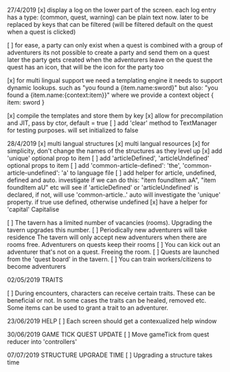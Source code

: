 27/4/2019
[x] display a log on the lower part of the screen.
  each log entry has a type: (common, quest, warning)
  can be plain text now. later to be replaced by keys that
  can be filtered (will be filtered default on the quest when a quest is clicked)

[ ] for ease, a party can only exist when a quest is combined with a group of adventurers
  its not possible to create a party and send them on a quest later
  the party gets created when the adventurers leave on the quest
  the quest has an icon, that will be the icon for the party too

[x] for multi lingual support we need a templating engine
  it needs to support dynamic lookups. such as
  "you found a {item.name:sword}"
  but also:
  "you found a {item.name:{context:item}}"
  where we provide a context object { item: sword }

[x] compile the templates and store them by key
[x] allow for precompilation and JIT, pass by ctor, default = true
[ ] add 'clear' method to TextManager for testing purposes. will set initialized to false

28/4/2019
[x] multi langual structures
[x] multi langual resources
[x] for simplicity, don't change the names of the structures as they level up
[x] add 'unique' optional prop to item
[ ] add 'articleDefined', 'articleUndefined' optional props to item
[ ] add 'common-article-defined': 'the', 'common-article-undefined': 'a' to language file
[ ] add helper for article, undefined, defined and auto. investigate if we can do this: "item foundItem aA", "item foundItem aU" etc
    will see if 'articleDefined' or 'articleUndefined' is declared, if not, will use 'common-article..'
    auto will investigate the 'unique' property. if true use defined, otherwise undefined
[x] have a helper for 'capital' Capitalise

[ ] The tavern has a limited number of vacancies (rooms). Upgrading the tavern upgrades this number.
[ ] Periodically new adventurers will take residence
    The tavern will only accept new adventurers when there are rooms free.
    Adventurers on quests keep their rooms
[ ] You can kick out an adventurer that's not on a quest. Freeing the room. 
[ ] Quests are launched from the 'quest board' in the tavern. 
[ ] You can train workers/citizens to become adventurers


02/05/2019 TRAITS

[ ] During encounters, characters can receive certain traits. These can be beneficial or not. In some cases the traits can be healed, removed etc. Some items can be used to grant a trait to an adventurer.

23/06/2019 HELP
[ ] Each screen should get a contexualized help window

30/06/2019 GAME TICK QUEST UPDATE
[ ] Move gameTick from quest reducer into 'controllers'

07/07/2019 STRUCTURE UPGRADE TIME
[ ] Upgrading a structure takes time